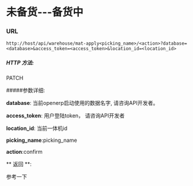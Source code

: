 # 未备货---备货中

### URL

`http://host/api/warehouse/mat-apply<picking_name>/<action>?database=<database>&access_token=<access_token>&location_id=<location_id>`

##### HTTP 方法:
PATCH

#####参数详细:

**database**: 当前openerp启动使用的数据名字, 请咨询API开发者。

**access_token**:  用户登陆token， 请咨询API开发者

**location_id**: 当前一体机id

**picking_name**:picking_name

**action**:confirm


** 返回 **:

参考一下




```

